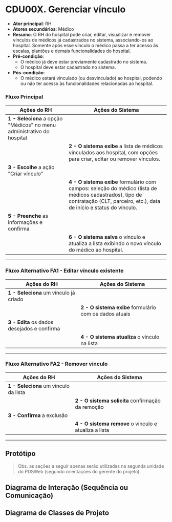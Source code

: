 # CDU00X. Gerenciar vínculo

* **Ator principal**: RH  
* **Atores secundários**: Médico  
* **Resumo**: O RH do hospital pode criar, editar, visualizar e remover vínculos de médicos já cadastrados no sistema, associando-os ao hospital. Somente após esse vínculo o médico passa a ter acesso às escalas, plantões e demais funcionalidades do hospital.  
* **Pré-condição**:  
  - O médico já deve estar previamente cadastrado no sistema.  
  - O hospital deve estar cadastrado no sistema.  
* **Pós-condição**:  
  - O médico estará vinculado (ou desvinculado) ao hospital, podendo ou não ter acesso às funcionalidades relacionadas ao hospital.  

### Fluxo Principal

| Ações do RH                                                                 | Ações do Sistema                                                                                                                                                                                   |
| ---------------------------------------------------------------------------- | -------------------------------------------------------------------------------------------------------------------------------------------------------------------------------------------------- |
| **1 - Seleciona** a opção "Médicos" no menu administrativo do hospital |                                                                                                                                                                                                    |
|                                                                              | **2 - O sistema exibe** a lista de médicos vinculados aos hospital, com opções para criar, editar ou remover vínculos.                                                      |
| **3 - Escolhe** a ação "Criar vínculo"                                       |                                                                                                                                                                                                    |
|                                                                              | **4 - O sistema exibe** formulário com campos: seleção do médico (lista de médicos cadastrados), tipo de contratação (CLT, parceiro, etc.), data de início e status do vínculo.                     |
| **5 - Preenche** as informações e confirma                                   |                                                                                                                                                                                                    |
|                                                                              | **6 - O sistema salva** o vínculo e atualiza a lista exibindo o novo vínculo do médico ao hospital.                                                                                                 |

---

### Fluxo Alternativo FA1 - Editar vínculo existente

| Ações do RH                                            | Ações do Sistema                                      |
| ------------------------------------------------------ | ----------------------------------------------------- |
| **1 - Seleciona** um vínculo já criado                 |                                                       |
|                                                        | **2 - O sistema exibe** formulário com os dados atuais |
| **3 - Edita** os dados desejados e confirma            |                                                       |
|                                                        | **4 - O sistema atualiza** o vínculo na lista          |

---

### Fluxo Alternativo FA2 - Remover vínculo

| Ações do RH                                            | Ações do Sistema                                        |
| ------------------------------------------------------ | ------------------------------------------------------- |
| **1 - Seleciona** um vínculo da lista                  |                                                         |
|                                                        | **2 - O sistema solicita** confirmação da remoção        |
| **3 - Confirma** a exclusão                            |                                                         |
|                                                        | **4 - O sistema remove** o vínculo e atualiza a lista    |

---

## Protótipo


> Obs. as seções a seguir apenas serão utilizadas na segunda unidade do PDSWeb (segundo orientações do gerente do projeto).

## Diagrama de Interação (Sequência ou Comunicação)



## Diagrama de Classes de Projeto

